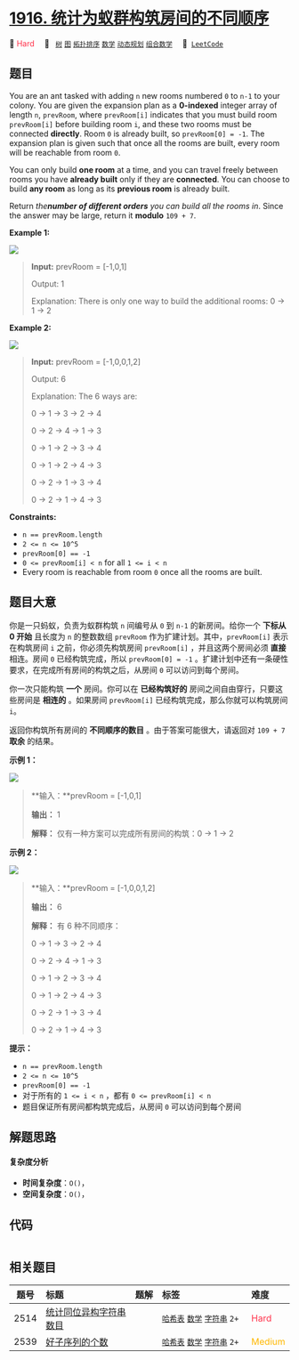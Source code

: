 # [1916. 统计为蚁群构筑房间的不同顺序](https://leetcode.com/problems/count-ways-to-build-rooms-in-an-ant-colony)

🔴 <font color=#ff334b>Hard</font>&emsp; 🔖&ensp; [`树`](/leetcode/outline/tag/tree.md) [`图`](/leetcode/outline/tag/graph.md) [`拓扑排序`](/leetcode/outline/tag/topological-sort.md) [`数学`](/leetcode/outline/tag/math.md) [`动态规划`](/leetcode/outline/tag/dynamic-programming.md) [`组合数学`](/leetcode/outline/tag/combinatorics.md)&emsp; 🔗&ensp;[`LeetCode`](https://leetcode.com/problems/count-ways-to-build-rooms-in-an-ant-colony)


## 题目

You are an ant tasked with adding `n` new rooms numbered `0` to `n-1` to your
colony. You are given the expansion plan as a **0-indexed** integer array of
length `n`, `prevRoom`, where `prevRoom[i]` indicates that you must build room
`prevRoom[i]` before building room `i`, and these two rooms must be connected
**directly**. Room `0` is already built, so `prevRoom[0] = -1`. The expansion
plan is given such that once all the rooms are built, every room will be
reachable from room `0`.

You can only build **one room** at a time, and you can travel freely between
rooms you have **already built** only if they are **connected**. You can
choose to build **any room** as long as its **previous room**  is already
built.

Return _the**number of different orders** you can build all the rooms in_.
Since the answer may be large, return it **modulo** `109 + 7`.



**Example 1:**

![](https://assets.leetcode.com/uploads/2021/06/19/d1.JPG)

> 
> 
> 
> 
> 
> **Input:** prevRoom = [-1,0,1]
> 
> Output: 1
> 
> Explanation:  There is only one way to build the additional rooms: 0 -> 1 -> 2

**Example 2:**

**![](https://assets.leetcode.com/uploads/2021/06/19/d2.JPG)**

> 
> 
> 
> 
> 
> **Input:** prevRoom = [-1,0,0,1,2]
> 
> Output: 6
> 
> Explanation: The 6 ways are:
> 
> 0 -> 1 -> 3 -> 2 -> 4
> 
> 0 -> 2 -> 4 -> 1 -> 3
> 
> 0 -> 1 -> 2 -> 3 -> 4
> 
> 0 -> 1 -> 2 -> 4 -> 3
> 
> 0 -> 2 -> 1 -> 3 -> 4
> 
> 0 -> 2 -> 1 -> 4 -> 3

**Constraints:**

  * `n == prevRoom.length`
  * `2 <= n <= 10^5`
  * `prevRoom[0] == -1`
  * `0 <= prevRoom[i] < n` for all `1 <= i < n`
  * Every room is reachable from room `0` once all the rooms are built.


## 题目大意

你是一只蚂蚁，负责为蚁群构筑 `n` 间编号从 `0` 到 `n-1` 的新房间。给你一个 **下标从 0 开始** 且长度为 `n` 的整数数组
`prevRoom` 作为扩建计划。其中，`prevRoom[i]` 表示在构筑房间 `i` 之前，你必须先构筑房间 `prevRoom[i]`
，并且这两个房间必须 **直接** 相连。房间 `0` 已经构筑完成，所以 `prevRoom[0] = -1`
。扩建计划中还有一条硬性要求，在完成所有房间的构筑之后，从房间 `0` 可以访问到每个房间。

你一次只能构筑 **一个** 房间。你可以在 **已经构筑好的** 房间之间自由穿行，只要这些房间是 **相连的** 。如果房间 `prevRoom[i]`
已经构筑完成，那么你就可以构筑房间 `i`。

返回你构筑所有房间的 **不同顺序的数目** 。由于答案可能很大，请返回对 `109 + 7` **取余** 的结果。



**示例 1：**

![](https://assets.leetcode.com/uploads/2021/06/19/d1.JPG)

> 
> 
> 
> 
> 
> **输入：**prevRoom = [-1,0,1]
> 
> **输出：** 1
> 
> **解释：** 仅有一种方案可以完成所有房间的构筑：0 → 1 → 2
> 
> 

**示例 2：**

**![](https://assets.leetcode.com/uploads/2021/06/19/d2.JPG)**

> 
> 
> 
> 
> 
> **输入：**prevRoom = [-1,0,0,1,2]
> 
> **输出：** 6
> 
> **解释：** 有 6 种不同顺序：
> 
> 0 → 1 → 3 → 2 → 4
> 
> 0 → 2 → 4 → 1 → 3
> 
> 0 → 1 → 2 → 3 → 4
> 
> 0 → 1 → 2 → 4 → 3
> 
> 0 → 2 → 1 → 3 → 4
> 
> 0 → 2 → 1 → 4 → 3
> 
> 



**提示：**

  * `n == prevRoom.length`
  * `2 <= n <= 10^5`
  * `prevRoom[0] == -1`
  * 对于所有的 `1 <= i < n` ，都有 `0 <= prevRoom[i] < n`
  * 题目保证所有房间都构筑完成后，从房间 `0` 可以访问到每个房间


## 解题思路

#### 复杂度分析

- **时间复杂度**：`O()`，
- **空间复杂度**：`O()`，

## 代码

```javascript

```

## 相关题目

| 题号 | 标题 | 题解 | 标签 | 难度 |
| :------: | :------ | :------: | :------ | :------ |
| 2514 | [统计同位异构字符串数目](https://leetcode.com/problems/count-anagrams) |  |  [`哈希表`](/leetcode/outline/tag/hash-table.md) [`数学`](/leetcode/outline/tag/math.md) [`字符串`](/leetcode/outline/tag/string.md) `2+` | <font color=#ff334b>Hard</font> |
| 2539 | [好子序列的个数](https://leetcode.com/problems/count-the-number-of-good-subsequences) |  |  [`哈希表`](/leetcode/outline/tag/hash-table.md) [`数学`](/leetcode/outline/tag/math.md) [`字符串`](/leetcode/outline/tag/string.md) `2+` | <font color=#ffb800>Medium</font> |

<style>
.blue {
    background-color: #096dd9;
    padding: 0.25rem 0.5rem;
    margin: 0;
    font-size: 0.85em;
    border-radius: 3px;
    color: white;
    font-weight: 500;
}
table th:first-of-type { width: 10%; }
table th:nth-of-type(2) { width: 35%; }
table th:nth-of-type(3) { width: 10%; }
table th:nth-of-type(4) { width: 35%; }
table th:nth-of-type(5) { width: 10%; }
</style>
